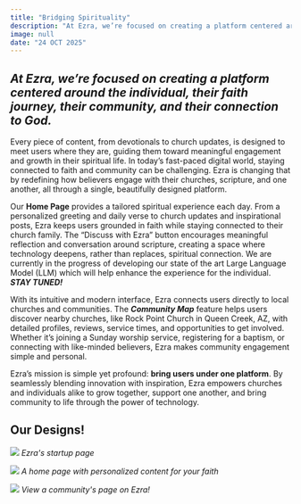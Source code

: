 ```yaml
---
title: "Bridging Spirituality"
description: "At Ezra, we’re focused on creating a platform centered around the individual, their faith journey, their community, and their connection to God."
image: null
date: "24 OCT 2025"
---
```


## _At Ezra, we’re focused on creating a platform centered around the individual, their faith journey, their community, and their connection to God._

Every piece of content, from devotionals to church updates, is designed to meet users where they are, guiding them toward meaningful engagement and growth in their spiritual life.
In today’s fast-paced digital world, staying connected to faith and community can be challenging. Ezra is changing that by redefining how believers engage with their churches, scripture, and one another, all through a single, beautifully designed platform.

Our **Home Page** provides a tailored spiritual experience each day. From a personalized greeting and daily verse to church updates and inspirational posts, Ezra keeps users grounded in faith while staying connected to their church family. The “Discuss with Ezra” button encourages meaningful reflection and conversation around scripture, creating a space where technology deepens, rather than replaces, spiritual connection. We are currently in the progress of developing our state of the art Large Language Model (LLM) which will help enhance the experience for the individual. **_STAY TUNED!_**

With its intuitive and modern interface, Ezra connects users directly to local churches and communities. The **_Community Map_** feature helps users discover nearby churches, like Rock Point Church in Queen Creek, AZ, with detailed profiles, reviews, service times, and opportunities to get involved. Whether it’s joining a Sunday worship service, registering for a baptism, or connecting with like-minded believers, Ezra makes community engagement simple and personal.

Ezra’s mission is simple yet profound: **bring users under one platform**. By seamlessly blending innovation with inspiration, Ezra empowers churches and individuals alike to grow together, support one another, and bring community to life through the power of technology.

## Our Designs!

![](https://raw.githubusercontent.com/The-Ezra-Company/newsletter/main/bridging_spirituality/start_page.png)
*Ezra's startup page*

![](https://raw.githubusercontent.com/The-Ezra-Company/newsletter/main/bridging_spirituality/home_page.png)
*A home page with personalized content for your faith*

![](https://raw.githubusercontent.com/The-Ezra-Company/newsletter/main/bridging_spirituality/community.png)
*View a community's page on Ezra!*